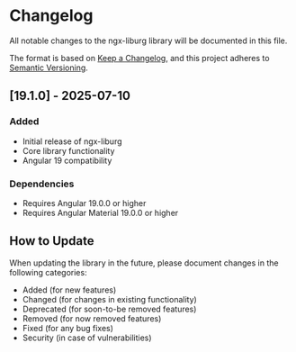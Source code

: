 # Changelog

All notable changes to the ngx-liburg library will be documented in this file.

The format is based on [Keep a Changelog](https://keepachangelog.com/en/1.0.0/),
and this project adheres to [Semantic Versioning](https://semver.org/spec/v2.0.0.html).

## [19.1.0] - 2025-07-10

### Added
- Initial release of ngx-liburg
- Core library functionality
- Angular 19 compatibility

### Dependencies
- Requires Angular 19.0.0 or higher
- Requires Angular Material 19.0.0 or higher

## How to Update
When updating the library in the future, please document changes in the following categories:
- Added (for new features)
- Changed (for changes in existing functionality)
- Deprecated (for soon-to-be removed features)
- Removed (for now removed features)
- Fixed (for any bug fixes)
- Security (in case of vulnerabilities)
